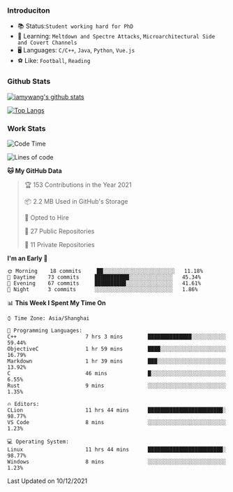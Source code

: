 ### Introduciton

- 📚 Status:`Student working hard for PhD`
- 🔎 Learning: `Meltdown and Spectre Attacks`, `Microarchitectural Side and Covert Channels`
- 🖥️ Languages: `C/C++`, `Java`, `Python`, `Vue.js`
- ⚽ Like: `Football`, `Reading`

### Github Stats

[![iamywang's github stats](https://github-readme-stats.vercel.app/api?username=iamywang&count_private=true&show_icons=true)]()

[![Top Langs](https://github-readme-stats.vercel.app/api/top-langs/?username=iamywang&layout=compact)]()

### Work Stats

<!--START_SECTION:waka-->
![Code Time](http://img.shields.io/badge/Code%20Time-14%20hrs%2057%20mins-blue)

![Lines of code](https://img.shields.io/badge/From%20Hello%20World%20I%27ve%20Written-534%20Thousand%20lines%20of%20code-blue)

**🐱 My GitHub Data** 

> 🏆 153 Contributions in the Year 2021
 > 
> 📦 2.2 MB Used in GitHub's Storage 
 > 
> 💼 Opted to Hire
 > 
> 📜 27 Public Repositories 
 > 
> 🔑 11 Private Repositories  
 > 
**I'm an Early 🐤** 

```text
🌞 Morning    18 commits     ██░░░░░░░░░░░░░░░░░░░░░░░   11.18% 
🌆 Daytime    73 commits     ███████████░░░░░░░░░░░░░░   45.34% 
🌃 Evening    67 commits     ██████████░░░░░░░░░░░░░░░   41.61% 
🌙 Night      3 commits      ░░░░░░░░░░░░░░░░░░░░░░░░░   1.86%

```


📊 **This Week I Spent My Time On** 

```text
⌚︎ Time Zone: Asia/Shanghai

💬 Programming Languages: 
C++                      7 hrs 3 mins        ██████████████░░░░░░░░░░░   59.44% 
ObjectiveC               1 hr 59 mins        ████░░░░░░░░░░░░░░░░░░░░░   16.79% 
Markdown                 1 hr 39 mins        ███░░░░░░░░░░░░░░░░░░░░░░   13.92% 
C                        46 mins             █░░░░░░░░░░░░░░░░░░░░░░░░   6.55% 
Rust                     9 mins              ░░░░░░░░░░░░░░░░░░░░░░░░░   1.35%

🔥 Editors: 
CLion                    11 hrs 44 mins      ████████████████████████░   98.77% 
VS Code                  8 mins              ░░░░░░░░░░░░░░░░░░░░░░░░░   1.23%

💻 Operating System: 
Linux                    11 hrs 44 mins      ████████████████████████░   98.77% 
Windows                  8 mins              ░░░░░░░░░░░░░░░░░░░░░░░░░   1.23%

```


 Last Updated on 10/12/2021
<!--END_SECTION:waka-->
